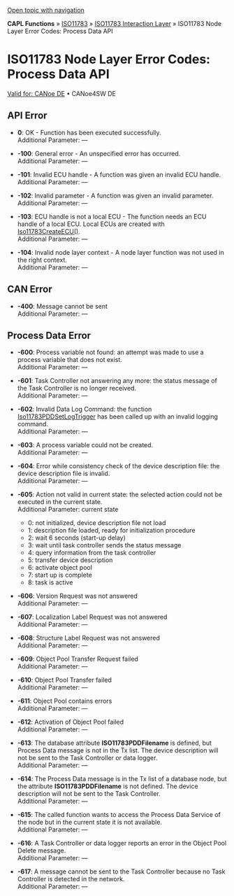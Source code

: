 [Open topic with navigation](../../../../../CANoeDEFamily.htm#Topics/CAPLFunctions/ISO11783/ISONodeLayer/CAPLfunctionsISONLErrorCodesPDDOnError.md)

**CAPL Functions** » [ISO11783](../CAPLfunctionsISO11783Overview.md) » [ISO11783 Interaction Layer](../ISOInteractionLayer/CAPLfunctionsISOILOverview.md) » ISO11783 Node Layer Error Codes: Process Data API

# ISO11783 Node Layer Error Codes: Process Data API

[Valid for: CANoe DE](../../../Shared/FeatureAvailability.md) • CANoe4SW DE

## API Error

- **0**: OK - Function has been executed successfully.  
  Additional Parameter: —

- **-100**: General error - An unspecified error has occurred.  
  Additional Parameter: —

- **-101**: Invalid ECU handle - A function was given an invalid ECU handle.  
  Additional Parameter: —

- **-102**: Invalid parameter - A function was given an invalid parameter.  
  Additional Parameter: —

- **-103**: ECU handle is not a local ECU - The function needs an ECU handle of a local ECU. Local ECUs are created with [Iso11783CreateECU()](Functions/CAPLfunctionIso11783CreateECU.md).  
  Additional Parameter: —

- **-104**: Invalid node layer context - A node layer function was not used in the right context.  
  Additional Parameter: —

## CAN Error

- **-400**: Message cannot be sent  
  Additional Parameter: —

## Process Data Error

- **-600**: Process variable not found: an attempt was made to use a process variable that does not exist.  
  Additional Parameter: —

- **-601**: Task Controller not answering any more: the status message of the Task Controller is no longer received.  
  Additional Parameter: —

- **-602**: Invalid Data Log Command: the function [Iso11783PDDSetLogTrigger](Functions/CAPLfunctionIso11783PDDSetLogTrigger.md) has been called up with an invalid logging command.  
  Additional Parameter: —

- **-603**: A process variable could not be created.  
  Additional Parameter: —

- **-604**: Error while consistency check of the device description file: the device description file is invalid.  
  Additional Parameter: —

- **-605**: Action not valid in current state: the selected action could not be executed in the current state.  
  Additional Parameter: current state
  - 0: not initialized, device description file not load
  - 1: description file loaded, ready for initialization procedure
  - 2: wait 6 seconds (start-up delay)
  - 3: wait until task controller sends the status message
  - 4: query information from the task controller
  - 5: transfer device description
  - 6: activate object pool
  - 7: start up is complete
  - 8: task is active

- **-606**: Version Request was not answered  
  Additional Parameter: —

- **-607**: Localization Label Request was not answered  
  Additional Parameter: —

- **-608**: Structure Label Request was not answered  
  Additional Parameter: —

- **-609**: Object Pool Transfer Request failed  
  Additional Parameter: —

- **-610**: Object Pool Transfer failed  
  Additional Parameter: —

- **-611**: Object Pool contains errors  
  Additional Parameter: —

- **-612**: Activation of Object Pool failed  
  Additional Parameter: —

- **-613**: The database attribute **ISO11783PDDFilename** is defined, but Process Data message is not in the Tx list. The device description will not be sent to the Task Controller or data logger.  
  Additional Parameter: —

- **-614**: The Process Data message is in the Tx list of a database node, but the attribute **ISO11783PDDFilename** is not defined. The device description will not be sent to the Task Controller.  
  Additional Parameter: —

- **-615**: The called function wants to access the Process Data Service of the node but in the current state it is not available.  
  Additional Parameter: —

- **-616**: A Task Controller or data logger reports an error in the Object Pool Delete message.  
  Additional Parameter: —

- **-617**: A message cannot be sent to the Task Controller because no Task Controller is detected in the network.  
  Additional Parameter: —
